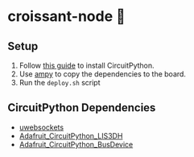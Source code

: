 # croissant-node 🥐

## Setup

1. Follow [this guide](https://learn.adafruit.com/welcome-to-circuitpython/circuitpython-for-esp8266) to install CircuitPython.
2. Use [ampy](https://pypi.org/project/adafruit-ampy/) to copy the dependencies to the board.
3. Run the `deploy.sh` script

## CircuitPython Dependencies

- [uwebsockets](https://github.com/danni/uwebsockets)
- [Adafruit_CircuitPython_LIS3DH](https://github.com/adafruit/Adafruit_CircuitPython_LIS3DH/blob/master/adafruit_lis3dh.py)
- [Adafruit_CircuitPython_BusDevice](https://github.com/adafruit/Adafruit_CircuitPython_BusDevice/blob/e9411c4244984b69ec6928370ede40cec014c10b/adafruit_bus_device/spi_device.py)